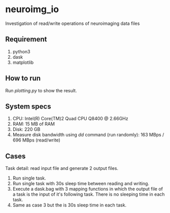 # neuroimg_io
Investigation of read/write operations of neuroimaging data files
    
## Requirement
1. python3
2. dask 
3. matplotlib

## How to run
Run *plotting.py* to show the result.

## System specs
1. CPU: Intel(R) Core(TM)2 Quad CPU Q8400  @ 2.66GHz
2. RAM: 15 MB of RAM
3. Disk: 220 GB
4. Measure disk bandwidth using *dd* command (run randomly):  163 MBps / 696 MBps (read/write)
 
## Cases
Task detail: read input file and generate 2 output files.

1. Run single task.
2. Run single task with 30s sleep time between reading and writing.
3. Execute a dask.bag with 3 mapping functions in which the output file of a task is the input of it's following task. There is no sleeping time in each task.
4. Same as case 3 but the is 30s sleep time in each task.